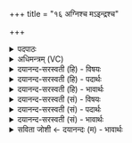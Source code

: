 +++
title = "१६ अग्निश्च मऽइन्द्रश्च"

+++
<details><summary>पदपाठः</summary>

अ॒ग्निः। च॒। मे॒। इन्द्रः॑। च॒। मे॒। सोमः॑। च॒। मे॒। इन्द्रः॑। च॒। मे॒। स॒वि॒ता। च॒। मे॒। इन्द्रः॑। च॒। मे॒। सर॑स्वती। च॒। मे॒। इन्द्रः॑। च॒। मे॒। पू॒षा। च॒। मे॒। इन्द्रः॑। च॒। मे॒। बृह॒स्पतिः॑। च॒। मे॒। इन्द्रः॑। च॒। मे॒। य॒ज्ञेन॑। क॒ल्प॒न्ता॒म्। १६।
</details>

<details><summary>अधिमन्त्रम् (VC)</summary>

- अग्नदिविद्याविदात्मा देवता
- देवा ऋषयः
- निचृदतिशक्वरी
- पञ्चमः
</details>

<details><summary>दयानन्द-सरस्वती (हि) - विषयः</summary>

फिर उसी विषय को अगले मन्त्र में कहा है ॥
</details>

<details><summary>दयानन्द-सरस्वती (हि) - पदार्थः</summary>

पदार्थान्वयभाषाः -  (मे) मेरा (अग्निः) प्रसिद्ध सूर्यरूप अग्नि (च) और पृथिवी पर मिलनेवाला भौतिक (मे) मेरा (इन्द्रः) बिजुलीरूप अग्नि (च) तथा पवन (मे) मेरा (सोमः) शन्तिगुणवाला पदार्थ वा मनुष्य (च) और वर्षा मेघ जल (मे) मेरा (इन्द्रः) अन्याय को दूर करनेवाला सभापति (च) और सभासद् (मे) मेरा (सविता) ऐश्वर्ययुक्त काम (च) और इसके साधन (मे) मेरा (इन्द्रः) समस्त अविद्या का नाश करनेवाला अध्यापक (च) और विद्यार्थी (मे) मेरा (सरस्वती) प्रशंसित बोध वा शिक्षा से भरी हुई वाणी (च) और सत्य बोलनेवाला (मे) मेरा (इन्द्रः) विद्यार्थी की जड़ता का विनाश करनेवाला उपदेशक (च) और सुननेवाले (मे) मेरा (पूषा) पुष्टि करनेवाला (च) और योग्य आहार=भोजन, विहार=सोना आदि (मे) मेरा जो (इन्द्रः) पुष्टि करने की विद्या में रम रहा है, वह (च) और वैद्य (मे) मेरा (बृहस्पतिः) बड़े-बड़े व्यवहारों की रक्षा करनेवाला (च) और राजा तथा (मे) मेरा (इन्द्रः) समस्त ऐश्वर्य का बढ़ानेवाला उद्योगी (च) और सेनापति ये सब (यज्ञेन) विद्या और ऐश्वर्य की उन्नति करने से (कल्पन्ताम्) समर्थ हों ॥१६ ॥
</details>

<details><summary>दयानन्द-सरस्वती (हि) - भावार्थः</summary>

भावार्थभाषाः -  हे मनुष्यो ! तुम लोगों को अच्छे विचार से अपने सब पदार्थ उत्तमों का पालन करने और दुष्टों को शिक्षा देने के लिये निरन्तर युक्त करने चाहिये ॥१६ ॥
</details>

<details><summary>दयानन्द-सरस्वती (सं) - विषयः</summary>

पुनस्तमेव विषयमाह ॥
</details>

<details><summary>दयानन्द-सरस्वती (सं) - पदार्थः</summary>

पदार्थान्वयभाषाः -  मेऽग्निश्च म इन्द्रश्च मे सोमश्च म इन्द्रश्च मे सविता च म इन्द्रश्च मे सरस्वती च म इन्द्रश्च मे पूषा च म इन्द्रश्च मे बृहस्पतिश्च म इन्द्रश्च यज्ञेन कल्पन्ताम् ॥१६ ॥
</details>

<details><summary>दयानन्द-सरस्वती (सं) - भावार्थः</summary>

भावार्थभाषाः -  हे मनुष्याः ! युष्माभिः सुविचारेण स्वकीयाः सर्वे पदार्थाः श्रेष्ठपालनाय दुष्टशिक्षणाय च सततं योजनीयाः ॥१६ ॥
</details>

<details><summary>सविता जोशी ← दयानन्दः (म) - भावार्थः</summary>

भावार्थभाषाः -  हे माणसांनो ! तुम्ही नेहमी चांगले विचार ठेवा व आपले सर्व पदार्थ उत्तमांचे पालन व दुष्टांना दंड देण्यासाठी उपयोगात आणा.
</details>